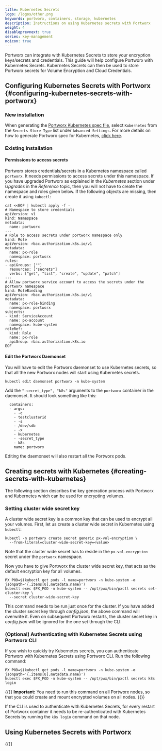 ```yaml
---
title: Kubernetes Secrets
logo: /logos/other.png
keywords: portworx, containers, storage, kubernetes
description: Instructions on using Kubernetes secrets with Portworx
weight: 4
disableprevnext: true
series: key-management
noicon: true
---
```


Portworx can integrate with Kubernetes Secrets to store your encryption keys/secrets and credentials. This guide will help configure Portworx with Kubernetes Secrets. Kubernetes Secrets can then be used to store Portworx secrets for Volume Encryption and Cloud Credentials.

## Configuring Kubernetes Secrets with Portworx {#configuring-kubernetes-secrets-with-portworx}

### New installation

When generating the [Portworx Kubernetes spec file](https://install.portworx.com/), select `Kubernetes` from the `Secrets Store Type` list under `Advanced Settings`. For more details on how to generate Portworx spec for Kubernetes, [click here](/portworx-install-with-kubernetes).

### Existing installation

#### Permissions to access secrets

Portworx stores credentials/secrets in a Kubernetes namespace called `portworx`. It needs permissions to access secrets under this namespace. If you have upgraded Portworx as explained in the _Kubernetes_ section under _Upgrades_ in the _Reference_ topic, then you will not have to create the namespace and roles given below. If the following objects are missing, then create it using `kubectl`:

```text
cat <<EOF | kubectl apply -f -
# Namespace to store credentials
apiVersion: v1
kind: Namespace
metadata:
  name: portworx
---
# Role to access secrets under portworx namespace only
kind: Role
apiVersion: rbac.authorization.k8s.io/v1
metadata:
  name: px-role
  namespace: portworx
rules:
- apiGroups: [""]
  resources: ["secrets"]
  verbs: ["get", "list", "create", "update", "patch"]
---
# Allow portworx service account to access the secrets under the portworx namespace
kind: RoleBinding
apiVersion: rbac.authorization.k8s.io/v1
metadata:
  name: px-role-binding
  namespace: portworx
subjects:
- kind: ServiceAccount
  name: px-account
  namespace: kube-system
roleRef:
  kind: Role
  name: px-role
  apiGroup: rbac.authorization.k8s.io
EOF
```

#### Edit the Portworx Daemonset

You will have to edit the Portworx daemonset to use Kubernetes secrets, so that all the new Portworx nodes will start using Kubernetes secrets.

```text
kubectl edit daemonset portworx -n kube-system
```

Add the `"-secret_type", "k8s"` arguments to the `portworx` container in the daemonset. It should look something like this:

```text
  containers:
  - args:
    - -c
    - testclusterid
    - -s
    - /dev/sdb
    - -x
    - kubernetes
    - -secret_type
    - k8s
    name: portworx
```

Editing the daemonset will also restart all the Portworx pods.

## Creating secrets with Kubernetes {#creating-secrets-with-kubernetes}

The following section describes the key generation process with Portworx and Kubernetes which can be used for encrypting volumes.

### Setting cluster wide secret key

A cluster wide secret key is a common key that can be used to encrypt all your volumes. First, let us create a cluster wide secret in Kubernetes using `kubectl`:

```text
kubectl -n portworx create secret generic px-vol-encryption \
  --from-literal=cluster-wide-secret-key=<value>
```

Note that the cluster wide secret has to reside in the `px-vol-encryption` secret under the `portworx` namespace.

Now you have to give Portworx the cluster wide secret key, that acts as the default encryption key for all volumes.

```text
PX_POD=$(kubectl get pods -l name=portworx -n kube-system -o jsonpath='{.items[0].metadata.name}')
kubectl exec $PX_POD -n kube-system -- /opt/pwx/bin/pxctl secrets set-cluster-key \
  --secret cluster-wide-secret-key
```

This command needs to be run just once for the cluster. If you have added the cluster secret key through _config.json_, the above command will overwrite it. Even on subsequent Portworx restarts, the cluster secret key in _config.json_ will be ignored for the one set through the CLI.

### \(Optional\) Authenticating with Kubernetes Secrets using Portworx CLI

If you wish to quickly try Kubernetes secrets, you can authenticate Portworx with Kubernetes Secrets using Portworx CLI. Run the following command:

```text
PX_POD=$(kubectl get pods -l name=portworx -n kube-system -o jsonpath='{.items[0].metadata.name}')
kubectl exec $PX_POD -n kube-system -- /opt/pwx/bin/pxctl secrets k8s login
```
{{<info>}}
**Important:**
You need to run this command on all Portworx nodes, so that you could create and mount encrypted volumes on all nodes.
{{</info>}}

If the CLI is used to authenticate with Kubernetes Secrets, for every restart of Portworx container it needs to be re-authenticated with Kubernetes Secrets by running the `k8s login` command on that node.


## Using Kubernetes Secrets with Portworx

{{<homelist series="kubernetes-secret-uses">}}
